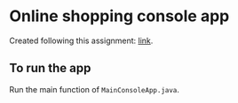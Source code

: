# Online shopping console app

Created following this assignment: [link](https://docs.google.com/document/d/1BKqYQ5kR1fJqTJPnz9szK-jblGsQogG0z0Y5mWYCmxI/edit).

## To run the app

Run the main function of `MainConsoleApp.java`.